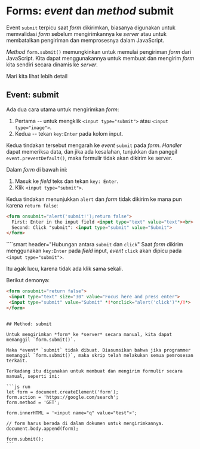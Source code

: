 # Forms: *event* dan *method* submit

Event `submit` terpicu saat *form* dikirimkan, biasanya digunakan untuk memvalidasi *form* sebelum mengirimkannya ke *server* atau untuk membatalkan pengiriman dan memprosesnya dalam JavaScript.

*Method* `form.submit()` memungkinkan untuk memulai pengiriman *form* dari JavaScript. Kita dapat menggunakannya untuk membuat dan mengirim *form* kita sendiri secara dinamis ke *server*.

Mari kita lihat lebih detail

## Event: submit

Ada dua cara utama untuk mengirimkan *form*:

1. Pertama -- untuk mengklik `<input type="submit">` atau `<input type="image">`.
2. Kedua -- tekan `key:Enter` pada kolom input.

Kedua tindakan tersebut mengarah ke *event* `submit` pada *form*. *Handler* dapat memeriksa data, dan jika ada kesalahan, tunjukkan dan panggil `event.preventDefault()`, maka formulir tidak akan dikirim ke server.

Dalam *form* di bawah ini:
1. Masuk ke *field* teks dan tekan `key: Enter`.
2. Klik `<input type="submit">`.

Kedua tindakan menunjukkan `alert` dan *form* tidak dikirim ke mana pun karena `return false`:

```html autorun height=60 no-beautify
<form onsubmit="alert('submit!');return false">
  First: Enter in the input field <input type="text" value="text"><br>
  Second: Click "submit": <input type="submit" value="Submit">
</form>
```

````smart header="Hubungan antara `submit` dan `click`"
Saat *form* dikirim menggunakan `key:Enter` pada *field* input, *event* `click` akan dipicu pada `<input type="submit">`.

Itu agak lucu, karena tidak ada klik sama sekali.

Berikut demonya:
```html autorun height=60
<form onsubmit="return false">
 <input type="text" size="30" value="Focus here and press enter">
 <input type="submit" value="Submit" *!*onclick="alert('click')"*/!*>
</form>
```

````

## Method: submit

Untuk mengirimkan *form* ke *server* secara manual, kita dapat memanggil `form.submit()`.

Maka *event* `submit` tidak dibuat. Diasumsikan bahwa jika programmer memanggil `form.submit()`, maka skrip telah melakukan semua pemrosesan terkait.

Terkadang itu digunakan untuk membuat dan mengirim formulir secara manual, seperti ini:

```js run
let form = document.createElement('form');
form.action = 'https://google.com/search';
form.method = 'GET';

form.innerHTML = '<input name="q" value="test">';

// form harus berada di dalam dokumen untuk mengirimkannya.
document.body.append(form);

form.submit();
```
